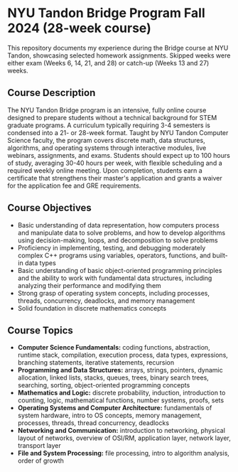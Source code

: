 # NYU Tandon Bridge Program Fall 2024 (28-week course)
This repository documents my experience during the Bridge course at NYU Tandon, showcasing selected homework assignments. Skipped weeks were either exam (Weeks 6, 14, 21, and 28)  or catch-up (Weeks 13 and 27) weeks.

## Course Description
The NYU Tandon Bridge program is an intensive, fully online course designed to prepare students without a technical background for STEM graduate programs. A curriculum typically requiring 3-4 semesters is condensed into a 21- or 28-week format. Taught by NYU Tandon Computer Science faculty, the program covers discrete math, data structures, algorithms, and operating systems through interactive modules, live webinars, assignments, and exams. Students should expect up to 100 hours of study, averaging 30-40 hours per week, with flexible scheduling and a required weekly online meeting. Upon completion, students earn a certificate that strengthens their master's application and grants a waiver for the application fee and GRE requirements.

## Course Objectives
- Basic understanding of data representation, how computers process and manipulate data to solve problems, and how to develop algorithms using decision-making, loops, and decomposition to solve problems
- Proficiency in implementing, testing, and debugging moderately complex C++ programs using variables, operators, functions, and built-in data types
- Basic understanding of basic object-oriented programming principles and the ability to work with fundamental data structures, including analyzing their performance and modifying them
- Strong grasp of operating system concepts, including processes, threads, concurrency, deadlocks, and memory management
- Solid foundation in discrete mathematics concepts

## Course Topics
- **Computer Science Fundamentals:** coding functions, abstraction, runtime stack, compilation, execution process, data types, expressions, branching statements, iterative statements, recursion
- **Programming and Data Structures:** arrays, strings, pointers, dynamic allocation, linked lists, stacks, queues, trees, binary search trees, searching, sorting, object-oriented programming concepts
- **Mathematics and Logic:** discrete probability, induction, introduction to counting, logic, mathematical functions, number systems, proofs, sets
- **Operating Systems and Computer Architecture:** fundamentals of system hardware, intro to OS concepts, memory management, processes, threads, thread concurrency, deadlocks
- **Networking and Communication:** introduction to networking, physical layout of networks, overview of OSI/RM, application layer, network layer, transport layer
- **File and System Processing:** file processing, intro to algorithm analysis, order of growth
